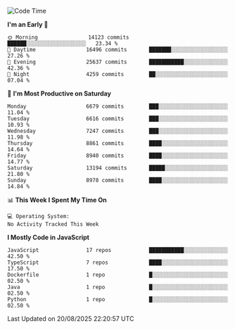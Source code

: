 <!--START_SECTION:waka-->
![Code Time](http://img.shields.io/badge/Code%20Time-3%2C498%20hrs%2059%20mins-blue)

**I'm an Early 🐤** 

```text
🌞 Morning                14123 commits       ██████░░░░░░░░░░░░░░░░░░░   23.34 % 
🌆 Daytime                16496 commits       ███████░░░░░░░░░░░░░░░░░░   27.26 % 
🌃 Evening                25637 commits       ███████████░░░░░░░░░░░░░░   42.36 % 
🌙 Night                  4259 commits        ██░░░░░░░░░░░░░░░░░░░░░░░   07.04 % 
```
📅 **I'm Most Productive on Saturday** 

```text
Monday                   6679 commits        ███░░░░░░░░░░░░░░░░░░░░░░   11.04 % 
Tuesday                  6616 commits        ███░░░░░░░░░░░░░░░░░░░░░░   10.93 % 
Wednesday                7247 commits        ███░░░░░░░░░░░░░░░░░░░░░░   11.98 % 
Thursday                 8861 commits        ████░░░░░░░░░░░░░░░░░░░░░   14.64 % 
Friday                   8940 commits        ████░░░░░░░░░░░░░░░░░░░░░   14.77 % 
Saturday                 13194 commits       █████░░░░░░░░░░░░░░░░░░░░   21.80 % 
Sunday                   8978 commits        ████░░░░░░░░░░░░░░░░░░░░░   14.84 % 
```


📊 **This Week I Spent My Time On** 

```text
💻 Operating System: 
No Activity Tracked This Week
```

**I Mostly Code in JavaScript** 

```text
JavaScript               17 repos            ███████████░░░░░░░░░░░░░░   42.50 % 
TypeScript               7 repos             ████░░░░░░░░░░░░░░░░░░░░░   17.50 % 
Dockerfile               1 repo              █░░░░░░░░░░░░░░░░░░░░░░░░   02.50 % 
Java                     1 repo              █░░░░░░░░░░░░░░░░░░░░░░░░   02.50 % 
Python                   1 repo              █░░░░░░░░░░░░░░░░░░░░░░░░   02.50 % 
```




 Last Updated on 20/08/2025 22:20:57 UTC
<!--END_SECTION:waka-->

<!--
**likaiqiang/likaiqiang** is a ✨ _special_ ✨ repository because its `README.md` (this file) appears on your GitHub profile.

Here are some ideas to get you started:

- 🔭 I’m currently working on ...
- 🌱 I’m currently learning ...
- 👯 I’m looking to collaborate on ...
- 🤔 I’m looking for help with ...
- 💬 Ask me about ...
- 📫 How to reach me: ...
- 😄 Pronouns: ...
- ⚡ Fun fact: ...
-->
